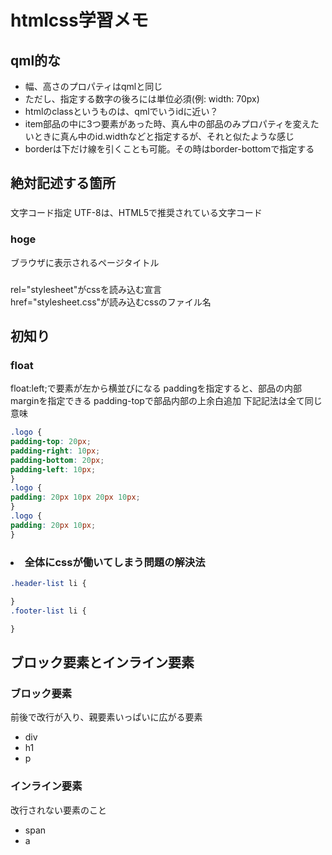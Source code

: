 # htmlcss学習メモ

## qml的な
* 幅、高さのプロパティはqmlと同じ
* ただし、指定する数字の後ろには単位必須(例: width: 70px)
* htmlのclassというものは、qmlでいうidに近い？
* item部品の中に3つ要素があった時、真ん中の部品のみプロパティを変えたいときに真ん中のid.widthなどと指定するが、それと似たような感じ
* borderは下だけ線を引くことも可能。その時はborder-bottomで指定する

## 絶対記述する箇所
### <meta charset="utf-8">
文字コード指定
UTF-8は、HTML5で推奨されている文字コード
### <tutle>hoge</title>
ブラウザに表示されるページタイトル
### <link rel="stylesheet" href="stylesheet.css">
rel="stylesheet"がcssを読み込む宣言<br>
href="stylesheet.css"が読み込むcssのファイル名

## 初知り
### float
float:left;で要素が左から横並びになる
paddingを指定すると、部品の内部marginを指定できる
padding-topで部品内部の上余白追加
下記記法は全て同じ意味
```css
.logo {
padding-top: 20px;
padding-right: 10px;
padding-bottom: 20px;
padding-left: 10px;
}
.logo {
padding: 20px 10px 20px 10px;
}
.logo {
padding: 20px 10px;
}
```

### <li>全体にcssが働いてしまう問題の解決法
```css
.header-list li {

}
.footer-list li {

}
```

## ブロック要素とインライン要素
### ブロック要素
前後で改行が入り、親要素いっぱいに広がる要素
* div
* h1
* p
### インライン要素
改行されない要素のこと
* span
* a
